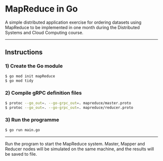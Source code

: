# MapReduce in Go

A simple distributed application exercise for ordering datasets using MapReduce to be implemented in one month during the Distributed Systems and Cloud Computing course.

---

## Instructions

### 1) Create the Go module
```bash
$ go mod init mapReduce
$ go mod tidy
```

### 2) Compile gRPC definition files
```bash
$ protoc --go_out=. --go-grpc_out=. mapreduce/master.proto
$ protoc --go_out=. --go-grpc_out=. mapreduce/reducer.proto
```

### 3) Run the programme
```bash
$ go run main.go
```

---

Run the program to start the MapReduce system. Master, Mapper and Reducer nodes will be simulated on the same machine, and the results will be saved to file.
